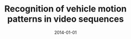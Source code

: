 ---
# Documentation: https://wowchemy.com/docs/managing-content/

title: Recognition of vehicle motion patterns in video sequences
subtitle: ''
summary: ''
authors:
- Bartosz Buczek
- markowska-kaczmar
tags: []
categories: []
date: '2014-01-01'
lastmod: 2022-10-07T04:57:50Z
featured: false
draft: false

# Featured image
# To use, add an image named `featured.jpg/png` to your page's folder.
# Focal points: Smart, Center, TopLeft, Top, TopRight, Left, Right, BottomLeft, Bottom, BottomRight.
image:
  caption: ''
  focal_point: ''
  preview_only: false

# Projects (optional).
#   Associate this post with one or more of your projects.
#   Simply enter your project's folder or file name without extension.
#   E.g. `projects = ["internal-project"]` references `content/project/deep-learning/index.md`.
#   Otherwise, set `projects = []`.
projects: []
publishDate: '2022-10-07T04:57:49.922259Z'
publication_types:
- '1'
abstract: ''
publication: '*Advances in Systems Science : proceedings of the International Conference
  on Systems Science 2013 (ICSS 2013)*'
doi: 10.1007/978-3-319-01857-7_32
---